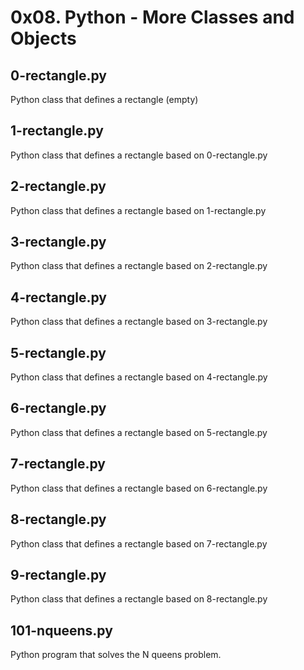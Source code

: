 # 0x08. Python - More Classes and Objects #

## 0-rectangle.py ## 
Python class that defines a rectangle (empty)

## 1-rectangle.py ## 
Python class that defines a rectangle based on 0-rectangle.py

## 2-rectangle.py ##
Python class that defines a rectangle based on 1-rectangle.py

## 3-rectangle.py ##
Python class that defines a rectangle based on 2-rectangle.py

## 4-rectangle.py ##
Python class that defines a rectangle based on 3-rectangle.py

## 5-rectangle.py ##
Python class that defines a rectangle based on 4-rectangle.py

## 6-rectangle.py ##
Python class that defines a rectangle based on 5-rectangle.py

## 7-rectangle.py ##
Python class that defines a rectangle based on 6-rectangle.py

## 8-rectangle.py ##
Python class that defines a rectangle based on 7-rectangle.py

## 9-rectangle.py ## 
Python class that defines a rectangle based on 8-rectangle.py

## 101-nqueens.py ##
Python program that solves the N queens problem.
